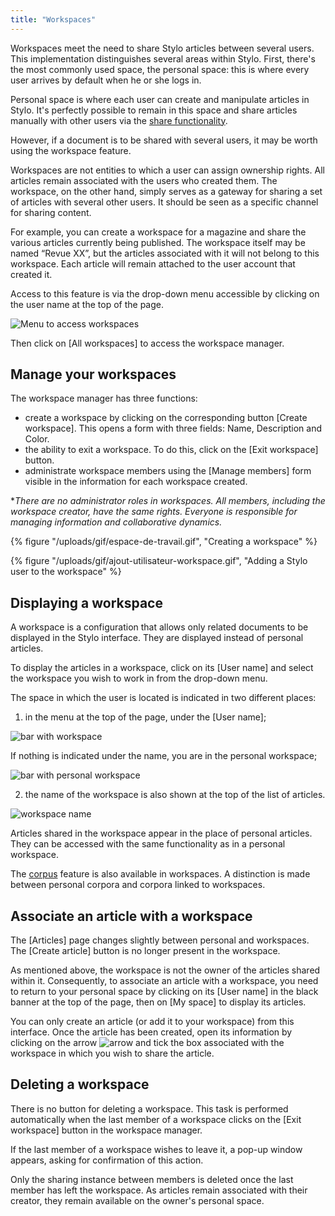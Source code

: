 ```yaml
---
title: "Workspaces"
---
```


Workspaces meet the need to share Stylo articles between several users.
This implementation distinguishes several areas within Stylo.
First, there's the most commonly used space, the personal space: this is where every user arrives by default when he or she logs in.

Personal space is where each user can create and manipulate articles in Stylo.
It's perfectly possible to remain in this space and share articles manually with other users via the [share functionality](/en/myarticles/#share-an-article).

However, if a document is to be shared with several users, it may be worth using the workspace feature.

Workspaces are not entities to which a user can assign ownership rights.
All articles remain associated with the users who created them.
The workspace, on the other hand, simply serves as a gateway for sharing a set of articles with several other users.
It should be seen as a specific channel for sharing content.

For example, you can create a workspace for a magazine and share the various articles currently being published.
The workspace itself may be named “Revue XX”, but the articles associated with it will not belong to this workspace.
Each article will remain attached to the user account that created it.

Access to this feature is via the drop-down menu accessible by clicking on the user name at the top of the page.

![Menu to access workspaces](/uploads/images/refonte_doc/ANG/MenuWorkspace_ANG.png)

Then click on \[All workspaces\] to access the workspace manager.

## Manage your workspaces

The workspace manager has three functions:

- create a workspace by clicking on the corresponding button \[Create workspace]. This opens a form with three fields: Name, Description and Color.
- the ability to exit a workspace. To do this, click on the \[Exit workspace] button.
- administrate workspace members using the \[Manage members] form visible in the information for each workspace created.

**There are no administrator roles in workspaces. All members, including the workspace creator, have the same rights. Everyone is responsible for managing information and collaborative dynamics.*

</alert-block>

{% figure "/uploads/gif/espace-de-travail.gif", "Creating a workspace" %}

{% figure "/uploads/gif/ajout-utilisateur-workspace.gif", "Adding a Stylo user to the workspace" %}

## Displaying a workspace

A workspace is a configuration that allows only related documents to be displayed in the Stylo interface.
They are displayed instead of personal articles.

To display the articles in a workspace, click on its [User name] and select the workspace you wish to work in from the drop-down menu.

The space in which the user is located is indicated in two different places:

1. in the menu at the top of the page, under the [User name];

![bar with workspace](/uploads/images/refonte_doc/ANG/BarreWorkspace_ANG.png)

If nothing is indicated under the name, you are in the personal workspace;

![bar with personal workspace](/uploads/images/refonte_doc/ANG/Workspace_ANG.png)

2. the name of the workspace is also shown at the top of the list of articles.

![workspace name](/uploads/images/refonte_doc/ANG/Art_Workspace_ANG.png)

Articles shared in the workspace appear in the place of personal articles.
They can be accessed with the same functionality as in a personal workspace.

The [corpus](/en/corpus) feature is also available in workspaces.
A distinction is made between personal corpora and corpora linked to workspaces.

## Associate an article with a workspace

The \[Articles\] page changes slightly between personal and workspaces.
The \[Create article\] button is no longer present in the workspace.

As mentioned above, the workspace is not the owner of the articles shared within it.
Consequently, to associate an article with a workspace, you need to return to your personal space by clicking on its \[User name] in the black banner at the top of the page, then on \[My space] to display its articles.

You can only create an article (or add it to your workspace) from this interface.
Once the article has been created, open its information by clicking on the arrow ![arrow](/uploads/images/refonte_doc/Chevron.png) and tick the box associated with the workspace in which you wish to share the article.

## Deleting a workspace

There is no button for deleting a workspace.
This task is performed automatically when the last member of a workspace clicks on the \[Exit workspace] button in the workspace manager.

If the last member of a workspace wishes to leave it, a pop-up window appears, asking for confirmation of this action.

Only the sharing instance between members is deleted once the last member has left the workspace.
As articles remain associated with their creator, they remain available on the owner's personal space.
